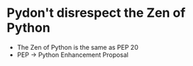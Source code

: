# Pydon't disrespect the Zen of Python
* The Zen of Python is the same as PEP 20
* PEP -> Python Enhancement Proposal